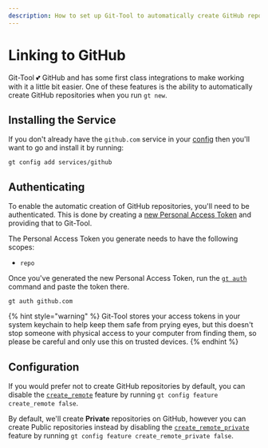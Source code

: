 ```yaml
---
description: How to set up Git-Tool to automatically create GitHub repos for you.
---
```


# Linking to GitHub

Git-Tool 💕 GitHub and has some first class integrations to make working with it a little bit easier. One of these features is the ability to automatically create GitHub repositories when you run `gt new`.

## Installing the Service

If you don't already have the `github.com` service in your [config](../config/services.md) then you'll want to go and install it by running:

```text
gt config add services/github
```

## Authenticating

To enable the automatic creation of GitHub repositories, you'll need to be authenticated. This is done by creating a [new Personal Access Token](https://github.com/settings/tokens/new?scopes=repo) and providing that to Git-Tool.

The Personal Access Token you generate needs to have the following scopes:

* `repo`

Once you've generated the new Personal Access Token, run the [`gt auth`](../commands/config.md#auth) command and paste the token there.

```text
gt auth github.com
```

{% hint style="warning" %}
Git-Tool stores your access tokens in your system keychain to help keep them safe from prying eyes, but this doesn't stop someone with physical access to your computer from finding them, so please be careful and only use this on trusted devices.
{% endhint %}

## Configuration

If you would prefer not to create GitHub repositories by default, you can disable the [`create_remote`](../config/features.md#create_remote) feature by running `gt config feature create_remote false`.

By default, we'll create **Private** repositories on GitHub, however you can create Public repositories instead by disabling the [`create_remote_private`](../config/features.md#create_remote_private) feature by running `gt config feature create_remote_private false`.


